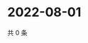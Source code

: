 # 2022-08-01

共 0 条

<!-- BEGIN WEIBO -->
<!-- 最后更新时间 Mon Aug 01 2022 02:18:28 GMT+0800 (China Standard Time) -->

<!-- END WEIBO -->

